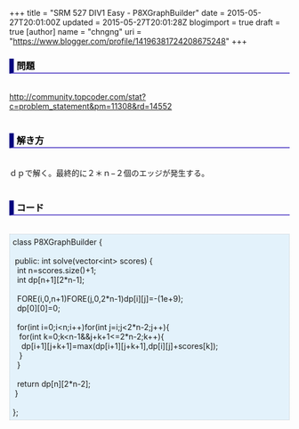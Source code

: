 +++
title = "SRM 527 DIV1 Easy - P8XGraphBuilder"
date = 2015-05-27T20:01:00Z
updated = 2015-05-27T20:01:28Z
blogimport = true
draft = true
[author]
	name = "chngng"
	uri = "https://www.blogger.com/profile/14196381724208675248"
+++

<div dir="ltr" style="text-align: left;" trbidi="on"><h3 style="border-bottom: 2px solid slateblue; border-left: 8px solid navy; color: black; padding: 0px 0px 1px 5px;">問題 <br /></h3><br /><a href="http://community.topcoder.com/stat?c=problem_statement&amp;pm=11308&amp;rd=14552" target="_blank">http://community.topcoder.com/stat?c=problem_statement&amp;pm=11308&amp;rd=14552</a><br /><br /><h3 style="border-bottom: 2px solid slateblue; border-left: 8px solid navy; color: black; padding: 0px 0px 1px 5px;">解き方 </h3><br />ｄｐで解く。最終的に２＊ｎ−２個のエッジが発生する。<br /><br /><h3 style="border-bottom: 2px solid slateblue; border-left: 8px solid navy; color: black; padding: 0px 0px 1px 5px;">コード </h3><br /><div style="background-color: #e3f2fb; border: 1px dotted #CCCCCC; padding: 5px;">class P8XGraphBuilder {<br /><br /><span class="Apple-tab-span" style="white-space: pre;"> </span>public: int solve(vector&lt;int&gt; scores) {<br /><span class="Apple-tab-span" style="white-space: pre;">  </span>int n=scores.size()+1;<br /><span class="Apple-tab-span" style="white-space: pre;">  </span>int dp[n+1][2*n-1];<br /><br /><span class="Apple-tab-span" style="white-space: pre;">  </span>FORE(i,0,n+1)FORE(j,0,2*n-1)dp[i][j]=-(1e+9);<br /><span class="Apple-tab-span" style="white-space: pre;">  </span>dp[0][0]=0;<br /><br /><span class="Apple-tab-span" style="white-space: pre;">  </span>for(int i=0;i&lt;n;i++)for(int j=i;j&lt;2*n-2;j++){<br /><span class="Apple-tab-span" style="white-space: pre;">   </span>for(int k=0;k&lt;n-1&amp;&amp;j+k+1&lt;=2*n-2;k++){<br /><span class="Apple-tab-span" style="white-space: pre;">    </span>dp[i+1][j+k+1]=max(dp[i+1][j+k+1],dp[i][j]+scores[k]);<br /><span class="Apple-tab-span" style="white-space: pre;">   </span>}<br /><span class="Apple-tab-span" style="white-space: pre;">  </span>}<br /><br /><span class="Apple-tab-span" style="white-space: pre;">  </span>return dp[n][2*n-2];<br /><span class="Apple-tab-span" style="white-space: pre;"> </span>}<br /><br />};</div></div>
